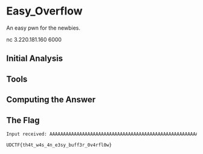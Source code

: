 # Easy_Overflow
An easy pwn for the newbies.

nc 3.220.181.160 6000

## Initial Analysis 



## Tools 



## Computing the Answer 



## The Flag 
```bash
Input received: AAAAAAAAAAAAAAAAAAAAAAAAAAAAAAAAAAAAAAAAAAAAAAAAAAAAAAAAAAAAAAAAAAAA

UDCTF{th4t_w4s_4n_e3sy_buff3r_0v4rfl0w}
```